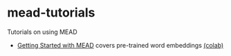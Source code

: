 # mead-tutorials
Tutorials on using MEAD


- [Getting Started with MEAD](mead_1_pytorch.ipynb) covers pre-trained word embeddings [(colab)](https://colab.research.google.com/github/dpressel/mead-tutorials/blob/master/mead_1_pytorch.ipynb)

